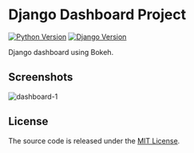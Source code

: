 # Django Dashboard Project

[![Python Version](https://img.shields.io/badge/python-3.7-brightgreen.svg)](https://python.org)
[![Django Version](https://img.shields.io/badge/django-3.2-brightgreen.svg)](https://djangoproject.com)

Django dashboard using Bokeh.

## Screenshots

![dashboard-1](https://user-images.githubusercontent.com/75334161/127421361-4824f4bc-b9ee-4a53-a8b6-2d46b8941f26.png)

## License

The source code is released under the [MIT License](https://github.com/marcia-marques/django-dashboard/blob/master/LICENSE).

